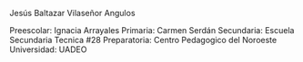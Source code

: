 Jesús Baltazar Vilaseñor Angulos

Preescolar: Ignacia Arrayales
Primaria: Carmen Serdán
Secundaria: Escuela Secundaria Tecnica #28
Preparatoria: Centro Pedagogico del Noroeste
Universidad: UADEO
